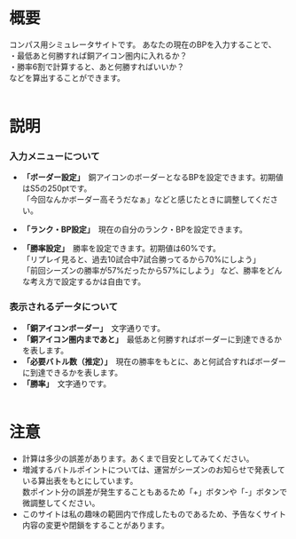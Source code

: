 # 概要
コンパス用シミュレータサイトです。
あなたの現在のBPを入力することで、<br/>
・最低あと何勝すれば銅アイコン圏内に入れるか？<br/>
・勝率6割で計算すると、あと何勝すればいいか？<br/>
などを算出することができます。
<br/><br/>

# 説明
### 入力メニューについて  

* **「ボーダー設定」**　銅アイコンのボーダーとなるBPを設定できます。初期値はS5の250ptです。<br/>
「今回なんかボーダー高そうだなぁ」などと感じたときに調整してください。

* **「ランク・BP設定」**　現在の自分のランク・BPを設定できます。

* **「勝率設定」**　勝率を設定できます。初期値は60%です。<br/>
「リプレイ見ると、過去10試合中7試合勝ってるから70%にしよう」<br/>
「前回シーズンの勝率が57%だったから57%にしよう」
など、勝率をどんな考え方で設定するかは自由です。

### 表示されるデータについて

* **「銅アイコンボーダー」**　文字通りです。
* **「銅アイコン圏内まであと」**　最低あと何勝すればボーダーに到達できるかを表します。
* **「必要バトル数（推定）」**　現在の勝率をもとに、あと何試合すればボーダーに到達できるかを表します。
* **「勝率」**　文字通りです。
<br/><br/>

# 注意
* 計算は多少の誤差があります。あくまで目安としてみてください。
* 増減するバトルポイントについては、運営がシーズンのお知らせで発表している算出表をもとにしています。<br/>
数ポイント分の誤差が発生することもあるため「+」ボタンや「-」ボタンで微調整してください。
* このサイトは私の趣味の範囲内で作成したものであるため、予告なくサイト内容の変更や閉鎖をすることがあります。


